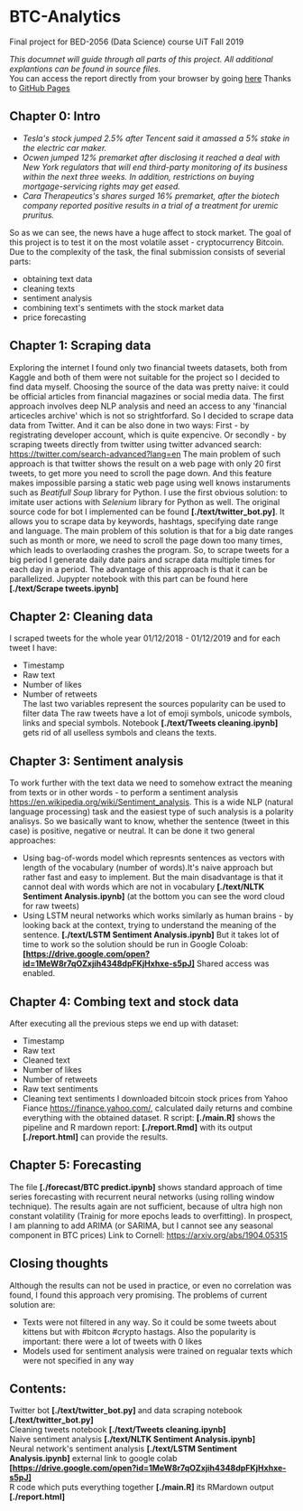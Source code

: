 # BTC-Analytics
Final project for BED-2056 (Data Science) course UiT Fall 2019

*This documnet will guide through all parts of this project. All additional explantions can be found in source files.*  
You can access the report directly from your browser by going [here](https://ikashilov.github.io/BTC-Analytics/) Thanks to [GitHub Pages](https://pages.github.com/) 

## Chapter 0: Intro
- *Tesla's stock jumped 2.5% after Tencent said it amassed a 5% stake in the electric car maker.* 
- *Ocwen jumped 12% premarket after disclosing it reached a deal with New York regulators that will end third-party monitoring of its business within the next three weeks. In addition, restrictions on buying mortgage-servicing rights may get eased.*  
- *Cara Therapeutics's shares surged 16% premarket, after the biotech company reported positive results in a trial of a treatment for uremic pruritus.*  
  
So as we can see, the news have a huge affect to stock market. The goal of this project is to test it on the most volatile asset - cryptocurrency Bitcoin. 
Due to the complexity of the task, the final submission consists of severial parts:  
- obtaining text data  
- cleaning texts  
- sentiment analysis  
- combining text's sentimets with the stock market data  
- price forecasting

## Chapter 1: Scraping data
Exploring the internet I found only two financial tweets datasets, both from Kaggle and both of them were not suitable for the project so I decided to find data myself. Choosing the source of the data was pretty naive: it could be official articles from financial magazines or social media data.
The first approach involves deep NLP analysis and need an access to any 'financial articecles archive' which is not so strightforfard. So I decided to scrape data data from Twitter. And it can be also done in two ways: First - by registrating developer account, which is quite expencive. Or secondly - by scraping tweets directly from twitter using twitter advanced search:
https://twitter.com/search-advanced?lang=en
The main problem of such approach is that twitter shows the result on a web page with only 20 first tweets, to get more you need to scroll the page down. And this feature makes impossible parsing a static web page using well knows instaruments such as *Beatifull Soup* library for Python. I use the first obvious solution: to imitate user actions with *Selenium* library for Python as well.
The original source code for bot I implemented can be found **[./text/twitter_bot.py]**. It allows you to scrape data by keywords, hashtags, specifying date range and language. The main problem of this solution is that for a big date ranges such as month or more, we need to scroll the page down too many times, which leads to overlaoding crashes the program. So, to scrape tweets for a big period I generate daily date pairs and scrape data multiple times for each day in a period. The advantage of this approach is that it can be parallelized. Jupypter notebook with this part can be found here **[./text/Scrape tweets.ipynb]**

## Chapter 2: Cleaning data
I scraped tweets for the whole year 01/12/2018 - 01/12/2019 and for each tweet I have:  
- Timestamp  
- Raw text  
- Number of likes  
- Number of retweets  
The last two variables represent the sources popularity can be used to filter data
The raw tweets have a lot of emoji symbols, unicode symbols, links and special symbols.
Notebook **[./text/Tweets cleaning.ipynb]** gets rid of all uselless symbols and cleans the texts.

## Chapter 3: Sentiment analysis
To work further with the text data we need to somehow extract the meaning from texts or in other words - to perform a sentiment analysis https://en.wikipedia.org/wiki/Sentiment_analysis. This is a wide NLP (natural language processing) task and the easiest type of such analysis is a polarity analisys. So we basically want to know, whether the sentence (tweet in this case) is positive, negative or neutral.
It can be done it two general approaches:  
- Using bag-of-words model which represnts sentences as vectors with length of the vocabulary (number of words).It's naive approach but rather fast and easy to implement. But the main disadvantage is that it cannot deal with words which are not in vocabulary  **[./text/NLTK Sentiment Analysis.ipynb]** (at the bottom you can see the word cloud for raw tweets)
- Using LSTM neural networks which works similarly as human brains - by looking back at the context, trying to understand the meaning of the sentence. **[./text/LSTM Sentiment Analysis.ipynb]** But it takes lot of time to work so the solution should be run in Google Coloab: **[https://drive.google.com/open?id=1MeW8r7qOZxjih4348dpFKjHxhxe-s5pJ]** Shared access was enabled.

## Chapter 4: Combing text and stock data

After executing all the previous steps we end up with dataset:
- Timestamp  
- Raw text  
- Cleaned text  
- Number of likes  
- Number of retweets 
- Raw text sentiments
- Cleaning text sentiments
I downloaded bitcoin stock prices from Yahoo Fiance https://finance.yahoo.com/, calculated daily returns and combine everything with the obtained dataset. R script: **[./main.R]** shows the pipeline and R mardown report: **[./report.Rmd]** with its output **[./report.html]** can provide the results.


## Chapter 5: Forecasting
The file **[./forecast/BTC predict.ipynb]** shows standard approach of time series forecasting with recurrent neural networks (using rolling window technique). The results again are not sufficient, because of ultra high non constant volatility (Trainig for more epochs leads to overfitting). In prospect, I am planning to add ARIMA (or SARIMA, but I cannot see any seasonal component in BTC prices) Link to Cornell: https://arxiv.org/abs/1904.05315

## Closing thoughts
Although the results can not be used in practice, or even no correlation was found, I found this approach very promising. The problems of current solution are:
- Texts were not filtered in any way. So it could be some tweets about kittens but with #bitcon #crypto hastags. Also the popularity is important: there were a lot of tweets with 0 likes
- Models used for sentiment analysis were trained on regualar texts which were not specified in any way  

## Contents:
Twitter bot **[./text/twitter_bot.py]** and data scraping notebook **[./text/twitter_bot.py]**   
Cleaning tweets notebook **[./text/Tweets cleaning.ipynb]**  
Naive sentiment analysis **[./text/NLTK Sentiment Analysis.ipynb]**   
Neural network's sentiment analysis **[./text/LSTM Sentiment Analysis.ipynb]** external link to google colab
**[https://drive.google.com/open?id=1MeW8r7qOZxjih4348dpFKjHxhxe-s5pJ]**  
R code which puts everything together **[./main.R]** its RMardown output **[./report.html]**   

